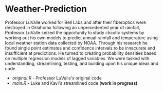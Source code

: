 # Weather-Prediction
Professor LuValle worked for Bell Labs and after their fiberoptics were destroyed in Oklahoma following an unprecedented year of rainfall, Professor LuValle seized the opportunity to study chaotic systems by working out his own models to predict annual rainfall and temperature using local weather station data collected by NOAA. Through his research he found single point estimates and confidence intervals to be innacurate and insufficient at predictions. He turned to creating probability densities based on multiple regression models of lagged variables. We were tasked with understanding, streamlining, testing, and building upon his unique ideas and code.

- _original.R_ - Professor LuValle's original code 
- _main.R_ - Luke and Kavi's streamlined code __(work in progress)__

